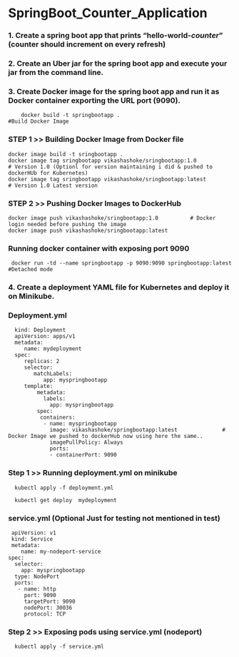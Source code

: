 ﻿# SpringBoot_Counter_Application
 
 
 ### 1.	Create a spring boot app that prints “hello-world-$counter” ($counter should increment on every refresh)
 
 
 
 ### 2. Create an Uber jar for the spring boot app and execute your jar from the command line.
 
 
 
 
 ### 3.	Create Docker image for the spring boot app and run it as Docker container exporting the URL port (9090).
 
 
        docker build -t springbootapp .                                           #Build Docker Image 
        
### STEP 1 >> Building Docker Image from Docker file
    
    docker image build -t sringbootapp .
    docker image tag sringbootapp vikashashoke/sringbootapp:1.0             # Version 1.0 (Optionl for version maintaining i did & pushed to dockerHUb for Kubernetes)
    docker image tag sringbootapp vikashashoke/sringbootapp:latest          # Version 1.0 Latest version
    
    
### STEP 2 >> Pushing Docker Images to DockerHub

    docker image push vikashashoke/sringbootapp:1.0          # Docker login needed before pushing the image
    docker image push vikashashoke/sringbootapp:latest   



### Running docker container with exposing port 9090

     docker run -td --name springbootapp -p 9090:9090 springbootapp:latest    #Detached mode
        
      
        
### 4.	Create a deployment YAML file for Kubernetes and deploy it on Minikube.


### Deployment.yml
   
      kind: Deployment
      apiVersion: apps/v1
      metadata:
         name: mydeployment
      spec:
         replicas: 2
         selector:     
            matchLabels:
               app: myspringbootapp
         template:
             metadata:
               labels:
                 app: myspringbootapp
             spec:
              containers:
               - name: myspringbootapp
                 image: vikashashoke/springbootapp:latest              # Docker Image we pushed to dockerHub now using here the same..
                 imagePullPolicy: Always
                 ports:
                 - containerPort: 9090
                 
### Step 1 >> Running deployment.yml on minikube
   
      kubectl apply -f deployment.yml
      
      kubectl get deploy  mydeployment      
      
### service.yml  (Optional Just for testing not mentioned in test)

     apiVersion: v1
     kind: Service
     metadata:
        name: my-nodeport-service
    spec:
      selector:
        app: myspringbootapp
      type: NodePort
      ports:
       - name: http
         port: 9090
         targetPort: 9090
         nodePort: 30036
         protocol: TCP

### Step 2 >> Exposing pods using service.yml (nodeport)


      kubectl apply -f service.yml
     
             
             
 
